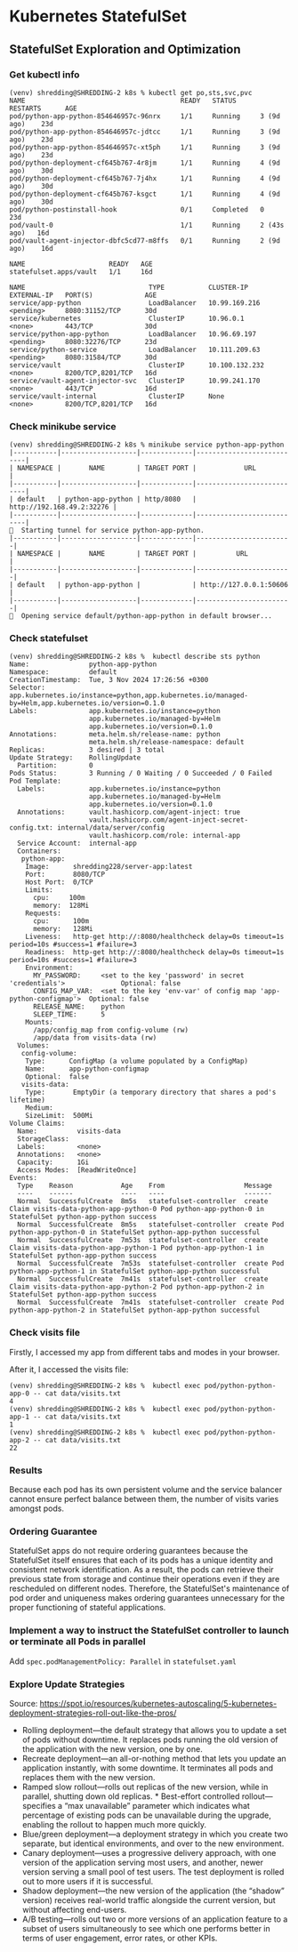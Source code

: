 # Kubernetes StatefulSet

## StatefulSet Exploration and Optimization

### Get kubectl info

```shell
(venv) shredding@SHREDDING-2 k8s % kubectl get po,sts,svc,pvc
NAME                                       READY   STATUS      RESTARTS      AGE
pod/python-app-python-854646957c-96nrx     1/1     Running     3 (9d ago)    23d
pod/python-app-python-854646957c-jdtcc     1/1     Running     3 (9d ago)    23d
pod/python-app-python-854646957c-xt5ph     1/1     Running     3 (9d ago)    23d
pod/python-deployment-cf645b767-4r8jm      1/1     Running     4 (9d ago)    30d
pod/python-deployment-cf645b767-7j4hx      1/1     Running     4 (9d ago)    30d
pod/python-deployment-cf645b767-ksgct      1/1     Running     4 (9d ago)    30d
pod/python-postinstall-hook                0/1     Completed   0             23d
pod/vault-0                                1/1     Running     2 (43s ago)   16d
pod/vault-agent-injector-dbfc5cd77-m8ffs   0/1     Running     2 (9d ago)    16d

NAME                     READY   AGE
statefulset.apps/vault   1/1     16d

NAME                               TYPE           CLUSTER-IP       EXTERNAL-IP   PORT(S)             AGE
service/app-python                 LoadBalancer   10.99.169.216    <pending>     8080:31152/TCP      30d
service/kubernetes                 ClusterIP      10.96.0.1        <none>        443/TCP             30d
service/python-app-python          LoadBalancer   10.96.69.197     <pending>     8080:32276/TCP      23d
service/python-service             LoadBalancer   10.111.209.63    <pending>     8080:31584/TCP      30d
service/vault                      ClusterIP      10.100.132.232   <none>        8200/TCP,8201/TCP   16d
service/vault-agent-injector-svc   ClusterIP      10.99.241.170    <none>        443/TCP             16d
service/vault-internal             ClusterIP      None             <none>        8200/TCP,8201/TCP   16d
```

### Check minikube service

```shell
(venv) shredding@SHREDDING-2 k8s % minikube service python-app-python
|-----------|-------------------|-------------|---------------------------|
| NAMESPACE |       NAME        | TARGET PORT |            URL            |
|-----------|-------------------|-------------|---------------------------|
| default   | python-app-python | http/8080   | http://192.168.49.2:32276 |
|-----------|-------------------|-------------|---------------------------|
🏃  Starting tunnel for service python-app-python.
|-----------|-------------------|-------------|------------------------|
| NAMESPACE |       NAME        | TARGET PORT |          URL           |
|-----------|-------------------|-------------|------------------------|
| default   | python-app-python |             | http://127.0.0.1:50606 |
|-----------|-------------------|-------------|------------------------|
🎉  Opening service default/python-app-python in default browser...
```

### Check statefulset

```shell
(venv) shredding@SHREDDING-2 k8s %  kubectl describe sts python
Name:               python-app-python
Namespace:          default
CreationTimestamp:  Tue, 3 Nov 2024 17:26:56 +0300
Selector:           app.kubernetes.io/instance=python,app.kubernetes.io/managed-by=Helm,app.kubernetes.io/version=0.1.0
Labels:             app.kubernetes.io/instance=python
                    app.kubernetes.io/managed-by=Helm
                    app.kubernetes.io/version=0.1.0
Annotations:        meta.helm.sh/release-name: python
                    meta.helm.sh/release-namespace: default
Replicas:           3 desired | 3 total
Update Strategy:    RollingUpdate
  Partition:        0
Pods Status:        3 Running / 0 Waiting / 0 Succeeded / 0 Failed
Pod Template:
  Labels:           app.kubernetes.io/instance=python
                    app.kubernetes.io/managed-by=Helm
                    app.kubernetes.io/version=0.1.0
  Annotations:      vault.hashicorp.com/agent-inject: true
                    vault.hashicorp.com/agent-inject-secret-config.txt: internal/data/server/config
                    vault.hashicorp.com/role: internal-app
  Service Account:  internal-app
  Containers:
   python-app:
    Image:      shredding228/server-app:latest
    Port:       8080/TCP
    Host Port:  0/TCP
    Limits:
      cpu:     100m
      memory:  128Mi
    Requests:
      cpu:      100m
      memory:   128Mi
    Liveness:   http-get http://:8080/healthcheck delay=0s timeout=1s period=10s #success=1 #failure=3
    Readiness:  http-get http://:8080/healthcheck delay=0s timeout=1s period=10s #success=1 #failure=3
    Environment:
      MY_PASSWORD:     <set to the key 'password' in secret 'credentials'>              Optional: false
      CONFIG_MAP_VAR:  <set to the key 'env-var' of config map 'app-python-configmap'>  Optional: false
      RELEASE_NAME:    python
      SLEEP_TIME:      5
    Mounts:
      /app/config_map from config-volume (rw)
      /app/data from visits-data (rw)
  Volumes:
   config-volume:
    Type:      ConfigMap (a volume populated by a ConfigMap)
    Name:      app-python-configmap
    Optional:  false
   visits-data:
    Type:       EmptyDir (a temporary directory that shares a pod's lifetime)
    Medium:     
    SizeLimit:  500Mi
Volume Claims:
  Name:          visits-data
  StorageClass:  
  Labels:        <none>
  Annotations:   <none>
  Capacity:      1Gi
  Access Modes:  [ReadWriteOnce]
Events:
  Type    Reason            Age    From                    Message
  ----    ------            ----   ----                    -------
  Normal  SuccessfulCreate  8m5s   statefulset-controller  create Claim visits-data-python-app-python-0 Pod python-app-python-0 in StatefulSet python-app-python success
  Normal  SuccessfulCreate  8m5s   statefulset-controller  create Pod python-app-python-0 in StatefulSet python-app-python successful
  Normal  SuccessfulCreate  7m53s  statefulset-controller  create Claim visits-data-python-app-python-1 Pod python-app-python-1 in StatefulSet python-app-python success
  Normal  SuccessfulCreate  7m53s  statefulset-controller  create Pod python-app-python-1 in StatefulSet python-app-python successful
  Normal  SuccessfulCreate  7m41s  statefulset-controller  create Claim visits-data-python-app-python-2 Pod python-app-python-2 in StatefulSet python-app-python success
  Normal  SuccessfulCreate  7m41s  statefulset-controller  create Pod python-app-python-2 in StatefulSet python-app-python successful
```

### Check visits file

Firstly, I accessed my app from different tabs and modes in your browser.

After it, I accessed the visits file:

```shell
(venv) shredding@SHREDDING-2 k8s %  kubectl exec pod/python-python-app-0 -- cat data/visits.txt
4
(venv) shredding@SHREDDING-2 k8s %  kubectl exec pod/python-python-app-1 -- cat data/visits.txt
1
(venv) shredding@SHREDDING-2 k8s %  kubectl exec pod/python-python-app-2 -- cat data/visits.txt
22 
```

### Results
Because each pod has its own persistent volume and the service balancer cannot ensure perfect balance between them, the number of visits varies amongst pods.
### Ordering Guarantee
StatefulSet apps do not require ordering guarantees because the StatefulSet itself ensures that each of its pods has a unique identity and consistent network identification. As a result, the pods can retrieve their previous state from storage and continue their operations even if they are rescheduled on different nodes. Therefore, the StatefulSet's maintenance of pod order and uniqueness makes ordering guarantees unnecessary for the proper functioning of stateful applications.

### Implement a way to instruct the StatefulSet controller to launch or terminate all Pods in parallel

Add `spec.podManagementPolicy: Parallel` in `statefulset.yaml`

### Explore Update Strategies

Source: <https://spot.io/resources/kubernetes-autoscaling/5-kubernetes-deployment-strategies-roll-out-like-the-pros/>

* Rolling deployment—the default strategy that allows you to update a set of pods without downtime. It replaces pods running the old version of the application with the new version, one by one.
* Recreate deployment—an all-or-nothing method that lets you update an application instantly, with some downtime. It terminates all pods and replaces them with the new version.
* Ramped slow rollout—rolls out replicas of the new version, while in parallel, shutting down old replicas. * Best-effort controlled rollout—specifies a “max unavailable” parameter which indicates what percentage of existing pods can be unavailable during the upgrade, enabling the rollout to happen much more quickly.
* Blue/green deployment—a deployment strategy in which you create two separate, but identical environments, and over to the new environment.
* Canary deployment—uses a progressive delivery approach, with one version of the application serving most users, and another, newer version serving a small pool of test users. The test deployment is rolled out to more users if it is successful.
* Shadow deployment—the new version of the application (the “shadow” version) receives real-world traffic alongside the current version, but without affecting end-users.
* A/B testing—rolls out two or more versions of an application feature to a subset of users simultaneously to see which one performs better in terms of user engagement, error rates, or other KPIs.